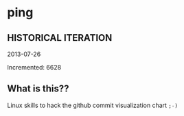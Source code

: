 # ping

## HISTORICAL ITERATION
2013-07-26

Incremented: 6628

## What is this?? 
Linux skills to hack the github commit visualization chart `;-)`
